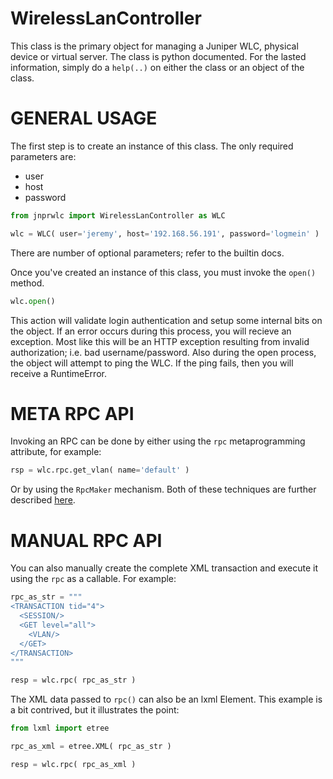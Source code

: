 # WirelessLanController

This class is the primary object for managing a Juniper WLC, physical device or virtual server.  The class is python documented.  For the lasted information, simply do a `help(..)` on either the class or an object of the class.

# GENERAL USAGE

The first step is to create an instance of this class.  The only required parameters are:
  * user
  * host
  * password

````python
from jnprwlc import WirelessLanController as WLC

wlc = WLC( user='jeremy', host='192.168.56.191', password='logmein' )
````

There are number of optional parameters; refer to the builtin docs.

Once you've created an instance of this class, you must invoke the `open()` method.  
````python
wlc.open()
````
This action will validate login authentication and setup some internal bits on the object.  If an error occurs during this process, you will recieve an exception.  Most like this will be an HTTP exception resulting from invalid authorization; i.e. bad username/password.  Also during the open process, the object will attempt to ping the WLC.  If the ping fails, then you will receive a RuntimeError.  

# META RPC API

Invoking an RPC can be done by either using the `rpc` metaprogramming attribute, for example:
````python
rsp = wlc.rpc.get_vlan( name='default' )
````

Or by using the `RpcMaker` mechanism.  Both of these techniques are further described [here](metaprogramming.md).

# MANUAL RPC API

You can also manually create the complete XML transaction and execute it using the `rpc` as a callable.  For example:
````python
rpc_as_str = """
<TRANSACTION tid="4">
  <SESSION/>
  <GET level="all">
    <VLAN/>
  </GET>
</TRANSACTION>
"""

resp = wlc.rpc( rpc_as_str )
````

The XML data passed to `rpc()` can also be an lxml Element. This example is a bit contrived, but it 
illustrates the point:
````python
from lxml import etree

rpc_as_xml = etree.XML( rpc_as_str )

resp = wlc.rpc( rpc_as_xml )
````
